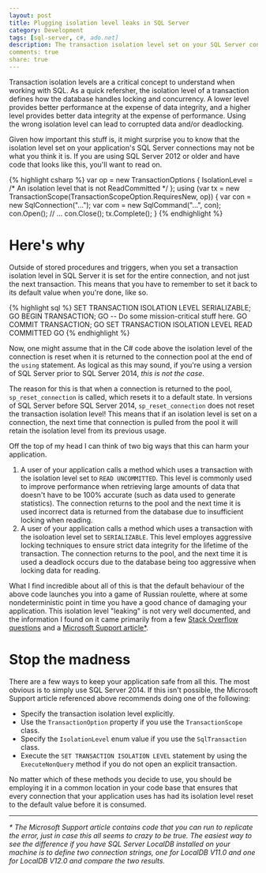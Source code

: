 ```yaml
---
layout: post
title: Plugging isolation level leaks in SQL Server
category: Development
tags: [sql-server, c#, ado.net]
description: The transaction isolation level set on your SQL Server connections may not be what you think it is...
comments: true
share: true
---
```

Transaction isolation levels are a critical concept to understand when working with SQL. As a quick refersher, the isolation level of a transaction defines how the database handles locking and concurrency. A lower level provides better performance at the expense of data integrity, and a higher level provides better data integrity at the expense of performance. Using the wrong isolation level can lead to corrupted data and/or deadlocking.

Given how important this stuff is, it might surprise you to know that the isolation level set on your application's SQL Server connections may not be what you think it is. If you are using SQL Server 2012 or older and have code that looks like this, you'll want to read on.

{% highlight csharp %}
var op = new TransactionOptions
{
	IsolationLevel = /* An isolation level that is not ReadCommitted */
};
using (var tx = new TransactionScope(TransactionScopeOption.RequiresNew, op))
{
    var con = new SqlConnection("...");
    var com = new SqlCommand("...", con);
    con.Open();
    // ...
    con.Close();
    tx.Complete();
}
{% endhighlight %}

# Here's why

Outside of stored procedures and triggers, when you set a transaction isolation level in SQL Server it is set for  the entire connection, and not just the next transaction. This means that you have to remember to set it back to its default value when you're done, like so.

{% highlight sql %}
SET TRANSACTION ISOLATION LEVEL SERIALIZABLE;
GO
BEGIN TRANSACTION;
GO
-- Do some mission-critical stuff here.
GO
COMMIT TRANSACTION;
GO
SET TRANSACTION ISOLATION LEVEL READ COMMITTED
GO
{% endhighlight %}

Now, one might assume that in the C# code above the isolation level of the connection is reset when it is returned to the connection pool at the end of the `using` statement. As logical as this may sound, if you're using a version of SQL Server prior to SQL Server 2014, *this is not the case*.

The reason for this is that when a connection is returned to the pool, `sp_reset_connection` is called, which resets it to a default state. In versions of SQL Server before SQL Server 2014, `sp_reset_connection` does not reset the transaction isolation level! This means that if an isolation level is set on a connection, the next time that connection is pulled from the pool it will retain the isolation level from its previous usage.

Off the top of my head I can think of two big ways that this can harm your application.

1. A user of your application calls a method which uses a transaction with the isolation level set to `READ UNCOMMITTED`. This level is commonly used to improve performance when retrieving large amounts of data that doesn't have to be 100% accurate (such as data used to generate statistics). The connection returns to the pool and the next time it is used incorrect data is returned from the database due to insufficient locking when reading.
2. A user of your application calls a method which uses a transaction with the isoloation level set to `SERIALIZABLE`. This level employes aggressive locking techniques to ensure strict data integrity for the lifetime of the transaction. The connection returns to the pool, and the next time it is used a deadlock occurs due to the database being too aggressive when locking data for reading.

What I find incredible about all of this is that the default behaviour of the above code launches you into a game of Russian roulette, where at some nondeterministic point in time you have a good chance of damaging your application. This isolation level "leaking" is not very well documented, and the information I found on it came primarily from a few [Stack Overflow questions](http://stackoverflow.com/q/2425550/1068266) and a [Microsoft Support article*](http://support2.microsoft.com/?id=972915).

# Stop the madness

There are a few ways to keep your application safe from all this. The most obvious is to simply use SQL Server 2014. If this isn't possible, the Microsoft Support article referenced above recommends doing one of the following:

- Specify the transaction isolation level explicitly.
- Use the `TransactionOption` property if you use the `TransactionScope` class.
- Specify the `IsolationLevel` enum value if you use the `SqlTransaction` class.
- Execute the `SET TRANSACTION ISOLATION LEVEL` statement by using the `ExecuteNonQuery` method if you do not open an explicit transaction.

No matter which of these methods you decide to use, you should be employing it in a common location in your code base that ensures that every connection that your application uses has had its isolation level reset to the default value before it is consumed.

---

*\* The Microsoft Support article contains code that you can run to replicate the error, just in case this all seems to crazy to be true. The easiest way to see the difference if you have SQL Server LocalDB installed on your machine is to define two connection strings, one for LocalDB V11.0 and one for LocalDB V12.0 and compare the two results.* 